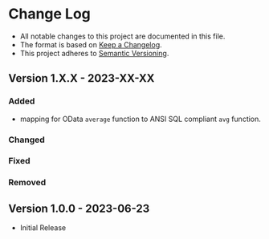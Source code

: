 # Change Log

- All notable changes to this project are documented in this file.
- The format is based on [Keep a Changelog](http://keepachangelog.com/).
- This project adheres to [Semantic Versioning](http://semver.org/).

## Version 1.X.X - 2023-XX-XX

### Added

- mapping for OData `average` function to ANSI SQL compliant `avg` function.

### Changed

### Fixed

### Removed

## Version 1.0.0 - 2023-06-23

- Initial Release